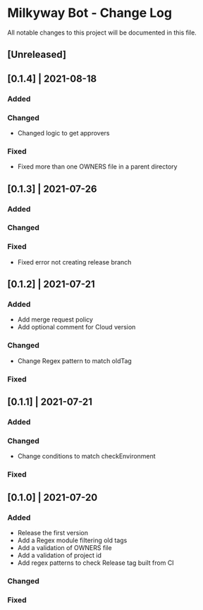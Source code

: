 # Milkyway Bot - Change Log
All notable changes to this project will be documented in this file.

## [Unreleased]

## [0.1.4] | 2021-08-18
### Added
### Changed
- Changed logic to get approvers
### Fixed
- Fixed more than one OWNERS file in a parent directory

## [0.1.3] | 2021-07-26
### Added
### Changed
### Fixed
- Fixed error not creating release branch

## [0.1.2] | 2021-07-21
### Added
- Add merge request policy
- Add optional comment for Cloud version
### Changed
- Change Regex pattern to match oldTag
### Fixed

## [0.1.1] | 2021-07-21
### Added
### Changed
- Change conditions to match checkEnvironment
### Fixed

## [0.1.0] | 2021-07-20
### Added
- Release the first version
- Add a Regex module filtering old tags
- Add a validation of OWNERS file
- Add a validation of project id
- Add regex patterns to check Release tag built from CI
### Changed
### Fixed